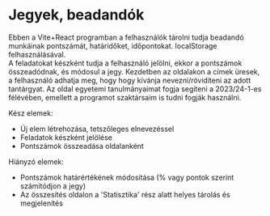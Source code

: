 # Jegyek, beadandók

Ebben a Vite+React programban a felhasználók tárolni tudja beadandó munkáinak pontszámát, határidőket, időpontokat. localStorage felhasználásával.<br />
A feladatokat készként tudja a felhasználó jelölni, ekkor a pontszámok összeadódnak, és módosul a jegy. Kezdetben az oldalakon a címek üresek, a felhasználó adhatja meg, hogy hogy kívánja nevezni/rövidíteni az adott tantárgyat.
Az oldal egyetemi tanulmányaimat fogja segíteni a 2023/24-1-es félévében, emellett a programot szaktársaim is tudni fogják használni.

Kész elemek:
- Új elem létrehozása, tetszőleges elnevezéssel
- Feladatok készként jelölése
- Pontszámok összeadása oldalanként

Hiányzó elemek:
- Pontszámok határértékének módosítása (% vagy pontok szerint számítódjon a jegy)
- Az összesítés oldalon a 'Statisztika' rész alatt helyes tárolás és megjelenítés
